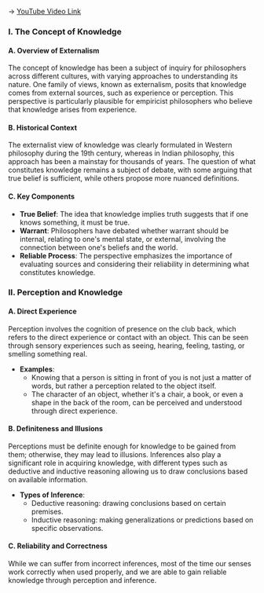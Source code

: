 -> [YouTube Video Link](https://www.youtube.com/watch?v=aiDzzDuqNH8&list=PLzWd5Ny3vW3TmAbJH3fYMRjNUptY0uPW8&index=9&pp=iAQB)

### I. The Concept of Knowledge
#### A. Overview of Externalism

The concept of knowledge has been a subject of inquiry for philosophers across different cultures, with varying approaches to understanding its nature. One family of views, known as externalism, posits that knowledge comes from external sources, such as experience or perception. This perspective is particularly plausible for empiricist philosophers who believe that knowledge arises from experience.

#### B. Historical Context

The externalist view of knowledge was clearly formulated in Western philosophy during the 19th century, whereas in Indian philosophy, this approach has been a mainstay for thousands of years. The question of what constitutes knowledge remains a subject of debate, with some arguing that true belief is sufficient, while others propose more nuanced definitions.

#### C. Key Components

*   **True Belief**: The idea that knowledge implies truth suggests that if one knows something, it must be true.
*   **Warrant**: Philosophers have debated whether warrant should be internal, relating to one's mental state, or external, involving the connection between one's beliefs and the world.
*   **Reliable Process**: The perspective emphasizes the importance of evaluating sources and considering their reliability in determining what constitutes knowledge.

### II. Perception and Knowledge
#### A. Direct Experience

Perception involves the cognition of presence on the club back, which refers to the direct experience or contact with an object. This can be seen through sensory experiences such as seeing, hearing, feeling, tasting, or smelling something real.

*   **Examples**:
    *   Knowing that a person is sitting in front of you is not just a matter of words, but rather a perception related to the object itself.
    *   The character of an object, whether it's a chair, a book, or even a shape in the back of the room, can be perceived and understood through direct experience.

#### B. Definiteness and Illusions

Perceptions must be definite enough for knowledge to be gained from them; otherwise, they may lead to illusions. Inferences also play a significant role in acquiring knowledge, with different types such as deductive and inductive reasoning allowing us to draw conclusions based on available information.

*   **Types of Inference**:
    *   Deductive reasoning: drawing conclusions based on certain premises.
    *   Inductive reasoning: making generalizations or predictions based on specific observations.

#### C. Reliability and Correctness

While we can suffer from incorrect inferences, most of the time our senses work correctly when used properly, and we are able to gain reliable knowledge through perception and inference.